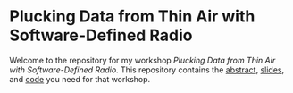 # Plucking Data from Thin Air with Software-Defined Radio

Welcome to the repository for my workshop _Plucking Data from Thin Air with Software-Defined Radio_. This repository contains the [abstract](ABSTRACT), [slides](slides), and [code](code) you need for that workshop.
